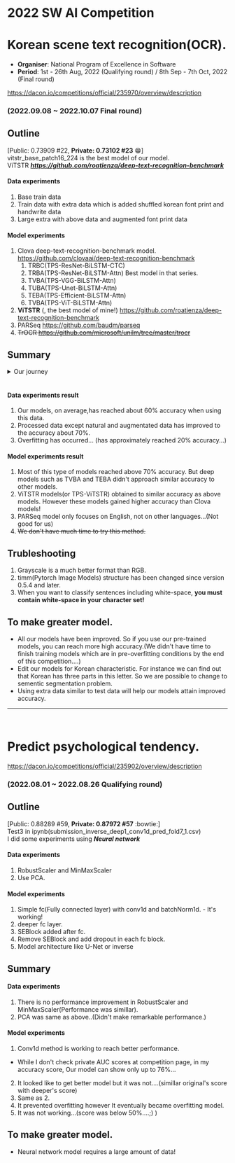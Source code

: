 # 2022 SW AI Competition
# Korean scene text recognition(OCR).

- **Organiser**: National Program of Excellence in Software
- **Period**: 1st - 26th Aug, 2022 (Qualifying round) / 8th Sep - 7th Oct, 2022 (Final round)
  
https://dacon.io/competitions/official/235970/overview/description 
### (2022.09.08 ~ 2022.10.07 Final round)

## Outline
[Public: 0.73909 #22, **Private: 0.73102 #23** :grin:]<br>
vitstr_base_patch16_224 is the best model of our model.<br>
ViTSTR ***https://github.com/roatienza/deep-text-recognition-benchmark***

#### Data experiments
1. Base train data
2. Train data with extra data which is added shuffled korean font print and handwrite data
3. Large extra with above data and augmented font print data   

#### Model experiments
1. Clova deep-text-recognition-benchmark model.
    https://github.com/clovaai/deep-text-recognition-benchmark
    1. TRBC(TPS-ResNet-BiLSTM-CTC)
    2. TRBA(TPS-ResNet-BiLSTM-Attn) Best model in that series.
    3. TVBA(TPS-VGG-BiLSTM-Attn)
    4. TUBA(TPS-Unet-BiLSTM-Attn)
    4. TEBA(TPS-Efficient-BiLSTM-Attn)
    5. TVBA(TPS-ViT-BiLSTM-Attn)
2. **ViTSTR** (, the best model of mine!) https://github.com/roatienza/deep-text-recognition-benchmark
3. PARSeq https://github.com/baudm/parseq
4. ~~TrOCR https://github.com/microsoft/unilm/tree/master/trocr~~

## Summary
<details>
<summary>Our journey</summary>
<div>
https://www.notion.so/AI-e217527b665149f7a3447d8af037ef0a
</div>
</details>
<br>

#### Data experiments result
1. Our models, on average,has reached about 60% accuracy when using this data.
2. Processed data except natural and augmentated data has improved to the accuracy about 70%. 
3. Overfitting has occurred... (has approximately reached 20% accuracy...)

#### Model experiments result
1. Most of this type of models reached above 70% accuracy. But deep models such as TVBA and TEBA didn't approach similar accuracy to other models. 
2. ViTSTR models(or TPS-ViTSTR) obtained to similar accuracy as above models. However these models gained higher accuracy than Clova models!
3. PARSeq model only focuses on English, not on other languages...(Not good for us)
4. ~~We don't have much time to try this method.~~


## Trubleshooting
1. Grayscale is a much better format than RGB.
2. timm(Pytorch Image Models) structure has been changed since version 0.5.4 and later.
3. When you want to classify sentences including white-space, **you must contain white-space in your character set!**

## To make greater model.
- All our models have been improved. So if you use our pre-trained models, you can reach more high accuracy.(We didn't have time to finish training models which are in pre-overfitting conditions by the end of this competition....)
- Edit our models for Korean characteristic. For instance we can find out that Korean has three parts in this letter. So we are possible to change to sementic segmentation problem.
- Using extra data similar to test data will help our models attain improved accuracy.

---
<br>

# Predict psychological tendency. 
https://dacon.io/competitions/official/235902/overview/description
### (2022.08.01 ~ 2022.08.26 Qualifying round)

## Outline
[Public: 0.88289 #59, **Private: 0.87972 #57** :bowtie:]<br>
Test3 in ipynb(submission_inverse_deep1_conv1d_pred_fold7_1.csv)<br>
I did some experiments using ***Neural network***

#### Data experiments
1. RobustScaler and MinMaxScaler
2. Use PCA.

#### Model experiments
1. Simple fc(Fully connected layer) with conv1d and batchNorm1d. - It's working!
2. deeper fc layer.
3. SEBlock added after fc.
4. Remove SEBlock and add dropout in each fc block.
5. Model architecture like U-Net or inverse

## Summary

#### Data experiments
1. There is no performance improvement in RobustScaler and MinMaxScaler(Performance was simillar).
2. PCA was same as above..(Didn't make remarkable performance.)

#### Model experiments
1. Conv1d method is working to reach better performance. 
- While I don't check private AUC scores at competition page, in my accuracy score, Our model can show only up to 76%...
2. It looked like to get better model but it was not....(simillar original's score with deeper's score) 
3. Same as 2.
4. It prevented overfitting however It eventually became overfitting model.
5. It was not working...(score was below 50%....;) )

## To make greater model.
- Neural network model requires a large amount of data!


